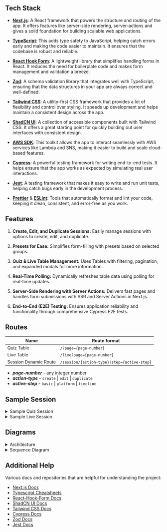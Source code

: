 ## Tech Stack

- [**Next.js**](https://nextjs.org/): A React framework that powers the structure and routing of the app. It offers features like server-side rendering, server-actions and gives a solid foundation for building scalable web applications.

- [**TypeScript**](https://www.typescriptlang.org/): This adds type safety to JavaScript, helping catch errors early and making the code easier to maintain. It ensures that the codebase is robust and reliable.

- [**React Hook Form**](https://react-hook-form.com/): A lightweight library that simplifies handling forms in React. It reduces the need for boilerplate code and makes form management and validation a breeze.

- [**Zod**](https://zod.dev/): A schema validation library that integrates well with TypeScript, ensuring that the data structures in your app are always correct and well-defined.

- [**Tailwind CSS**](https://tailwindcss.com/): A utility-first CSS framework that provides a lot of flexibility and control over styling. It speeds up development and helps maintain a consistent design across the app.

- [**ShadCN UI**](https://ui.shadcn.dev/): A collection of accessible components built with Tailwind CSS. It offers a great starting point for quickly building out user interfaces with consistent design.

- [**AWS SDK**](https://aws.amazon.com/developer/tools/): This toolkit allows the app to interact seamlessly with AWS services like Lambda and SNS, making it easier to build and scale cloud-based features.

- [**Cypress**](https://docs.cypress.io/): A powerful testing framework for writing end-to-end tests. It helps ensure that the app works as expected by simulating real user interactions.

- [**Jest**](https://jestjs.io/): A testing framework that makes it easy to write and run unit tests, helping catch bugs early in the development process.

- [**Prettier**](https://prettier.io/) & [**ESLint**](https://eslint.org/): Tools that automatically format and lint your code, keeping it clean, consistent, and error-free as you work.

## Features

1. **Create, Edit, and Duplicate Sessions:**
   Easily manage sessions with options to create, edit, and duplicate.

2. **Presets for Ease:**
   Simplifies form-filling with presets based on selected groups.

3. **Quiz & Live Table Management:**
   Uses Tables with filtering, pagination, and expanded modals for more information.

4. **Real-Time Polling:**
   Dynamically refreshes table data using polling for real-time updates.

5. **Server-Side Rendering with Server Actions:**
   Delivers fast pages and handles form submissions with SSR and Server Actions in Next.js.

6. **End-to-End (E2E) Testing:**
   Ensures application reliability and functionality through comprehensive Cypress E2E tests.

## Routes

| Name                  | Route format                                |
| --------------------- | ------------------------------------------- |
| Quiz Table            | `/?page={page-number}`                      |
| Live Table            | `/live?page={page-number}`                  |
| Session Dynamic Route | `/session/{action-type}?step={active-step}` |

- **_page-number_** - any integer number
- **_action-type_** - `create` | `edit` | `duplicate`
- **_active-step_** - `basic` | `platform` | `timeline`

## Sample Session

<details>
<summary>Sample Quiz Session</summary>

```json
{
  "auth_type": "ID",
  "created_by_id": null,
  "end_time": "2024-08-26T16:00:00Z",
  "id": 825,
  "id_generation": false,
  "inserted_at": "2024-08-19T11:54:57",
  "is_active": true,
  "meta_data": {
    "admin_testing_link": "https://staging-quiz.avantifellows.org/quiz/66c5fb6b23b8aa8bac7665d4?apiKey=6qOO8UdF1EGxLgzwIbQN&userId=test_admin",
    "batch_id": "HaryanaStudents_9_Foundation_24_001",
    "cms_test_id": "https://cms.peerlearning.com/chapter_tests/6556f6763562d97a6300aa35",
    "course": "Foundation",
    "date_created": "2024-08-19T17:24:57.292Z",
    "grade": 9,
    "group": "HaryanaStudents",
    "has_synced_to_bq": false,
    "infinite_session": false,
    "marking_scheme": "4,-1",
    "number_of_fields_in_popup_form": "",
    "optional_limits": "N/A",
    "parent_id": "HR-9-Foundation-24",
    "report_link": "https://lnk.avantifellows.org/8KdG",
    "shortened_link": "https://lnk.avantifellows.org/Jtcn",
    "shortened_omr_link": "https://lnk.avantifellows.org/Jtcn",
    "show_answers": false,
    "show_scores": true,
    "status": "success",
    "stream": "pcmb",
    "test_format": "mock_test",
    "test_purpose": "one_time",
    "test_takers_count": 10,
    "test_type": "assessment",
    "gurukul_format_type": "qa",
  },
  "name": "Cypress Quiz Session",
  "owner_id": null,
  "platform": "quiz",
  "platform_id": "66c5fb6b23b8aa8bac7665d4",
  "platform_link": "66c5fb6b23b8aa8bac7665d4",
  "popup_form": false,
  "popup_form_id": null,
  "portal_link": "https://staging-auth.avantifellows.org?sessionId=HaryanaStudents_66c5fb6b23b8aa8bac7665d4",
  "purpose": {
    "params": "quiz",
    "type": "attendance"
  },
  "redirection": true,
  "repeat_schedule": {
    "params": [1, 2, 3, 4, 5],
    "type": "weekly"
  },
  "session_id": "HaryanaStudents_66c5fb6b23b8aa8bac7665d4",
  "signup_form": false,
  "signup_form_id": null,
  "start_time": "2024-08-19T10:00:00Z",
  "type": "sign-in",
  "updated_at": "2024-08-21T14:36:30"
}
```

</details>

<details>
<summary>Sample Live Session</summary>

```json
{
  "auth_type": "ID",
  "created_by_id": null,
  "end_time": "2024-08-23T20:00:00Z",
  "id": 826,
  "id_generation": false,
  "inserted_at": "2024-08-19T12:21:29",
  "is_active": true,
  "meta_data": {
    "batch_id": "HaryanaStudents_9_Foundation_24_001,HaryanaStudents_10_Foundation_24_001",
    "date_created": "2024-08-19T17:51:28.813Z",
    "grade": 9,
    "group": "HaryanaStudents",
    "number_of_fields_in_popup_form": "",
    "parent_id": "",
    "shortened_link": "https://lnk.avantifellows.org/L7gH",
    "shortened_omr_link": "https://lnk.avantifellows.org/Jtcn",
    "status": "success",
    "subject": "Maths,Physics",
    "test_takers_count": 10
  },
  "name": "Cypress Live Session Edit",
  "owner_id": null,
  "platform": "youtube",
  "platform_id": "jfKfPfyJRdk",
  "platform_link": "https://www.youtube.com/live/jfKfPfyJRdk",
  "popup_form": false,
  "popup_form_id": null,
  "portal_link": "https://staging-auth.avantifellows.org?sessionId=HaryanaStudents_HaryanaStudents_9_Foundation_24_001,HaryanaStudents_10_Foundation_24_001_45523_jfKfPfyJRdk",
  "purpose": {
    "sub-type": "liveclass"
  },
  "redirection": true,
  "repeat_schedule": {
    "params": [1, 2, 3, 4, 5, 6, 7],
    "type": "weekly"
  },
  "session_id": "HaryanaStudents_HaryanaStudents_9_Foundation_24_001,HaryanaStudents_10_Foundation_24_001_45523_jfKfPfyJRdk",
  "signup_form": false,
  "signup_form_id": null,
  "start_time": "2024-08-19T08:00:00Z",
  "type": "sign-in",
  "updated_at": "2024-08-19T12:28:26"
}
```

</details>

## Diagrams

<details>
<summary>Architecture</summary>

![Architecture Diagram](./images/architecture.png)

</details>

<details>

<summary>Sequence Diagram</summary>

![Sequence Diagram](./images/sequence.png)

</details>

## Additional Help

Various docs and repositories that are helpful for understanding the project:

- [Next.js Docs](https://nextjs.org/docs/)
- [Typescript Cheatsheets](https://www.typescriptlang.org/cheatsheets/)
- [React-Hook-Form Docs](https://react-hook-form.com/get-started/)
- [ShadCN UI Docs](https://ui.shadcn.dev/docs)
- [Tailwind CSS Docs](https://tailwindcss.com/docs)
- [Cypress Docs](https://docs.cypress.io/)
- [Zod Docs](https://zod.dev/)
- [Jest Docs](https://jestjs.io/docs/getting-started)

